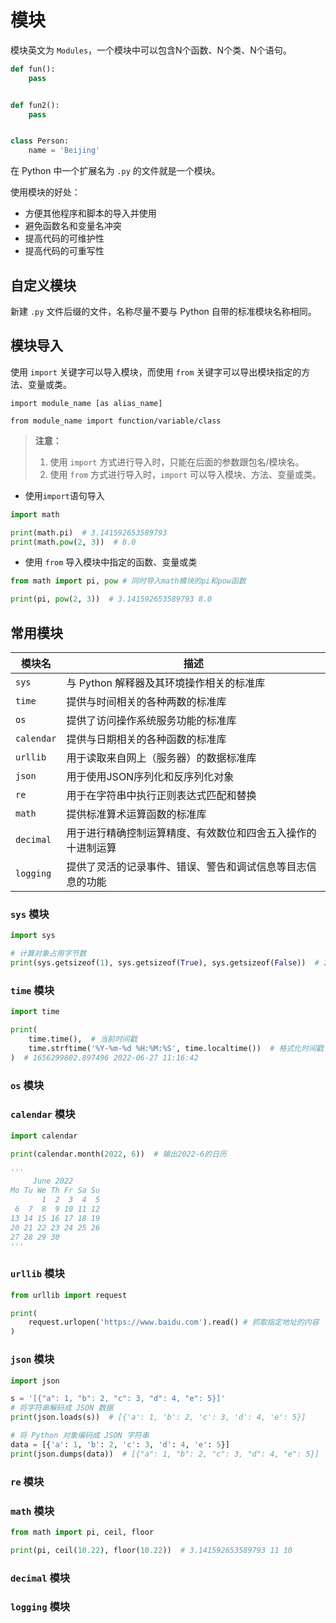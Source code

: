 # 模块

模块英文为 `Modules`，一个模块中可以包含N个函数、N个类、N个语句。

```python
def fun():
    pass


def fun2():
    pass


class Person:
    name = 'Beijing'
```

在 Python 中一个扩展名为 `.py` 的文件就是一个模块。

使用模块的好处：

- 方便其他程序和脚本的导入并使用
- 避免函数名和变量名冲突
- 提高代码的可维护性
- 提高代码的可重写性

## 自定义模块

新建 `.py` 文件后缀的文件，名称尽量不要与 Python 自带的标准模块名称相同。


## 模块导入

使用 `import` 关键字可以导入模块，而使用 `from` 关键字可以导出模块指定的方法、变量或类。

```text
import module_name [as alias_name]

from module_name import function/variable/class
``` 

> **注意：** 
> 1. 使用 `import` 方式进行导入时，只能在后面的参数跟包名/模块名。
> 2. 使用 `from` 方式进行导入时，`import` 可以导入模块、方法、变量或类。

- 使用`import`语句导入
```python
import math

print(math.pi)  # 3.141592653589793
print(math.pow(2, 3))  # 8.0
```

- 使用 `from`  导入模块中指定的函数、变量或类
```python
from math import pi, pow # 同时导入math模块的pi和pow函数

print(pi, pow(2, 3))  # 3.141592653589793 8.0
```

## 常用模块

| 模块名        | 描述                             |
|------------|--------------------------------|
| `sys`      | 与 Python 解释器及其环境操作相关的标准库       |
| `time`     | 提供与时间相关的各种两数的标准库               |
| `os`       | 提供了访问操作系统服务功能的标准库              |
| `calendar` | 提供与日期相关的各种函数的标准库               |
| `urllib`   | 用于读取来自网上（服务器）的数据标准库            |
| `json`     | 用于使用JSON序列化和反序列化对象             |
| `re`       | 用于在字符串中执行正则表达式匹配和替换            |
| `math`     | 提供标准算术运算函数的标准库                 |
| `decimal`  | 用于进行精确控制运算精度、有效数位和四舍五入操作的十进制运算 |
| `logging`  | 提供了灵活的记录事件、错误、警告和调试信息等目志信息的功能  |

### `sys` 模块

```python
import sys

# 计算对象占用字节数
print(sys.getsizeof(1), sys.getsizeof(True), sys.getsizeof(False))  # 28 28 24
```

### `time` 模块

```python
import time

print(
    time.time(),  # 当前时间戳
    time.strftime('%Y-%m-%d %H:%M:%S', time.localtime())  # 格式化时间戳
)  # 1656299802.897496 2022-06-27 11:16:42
```

### `os` 模块


### `calendar` 模块

```python
import calendar

print(calendar.month(2022, 6))  # 输出2022-6的日历

'''
     June 2022
Mo Tu We Th Fr Sa Su
       1  2  3  4  5
 6  7  8  9 10 11 12
13 14 15 16 17 18 19
20 21 22 23 24 25 26
27 28 29 30
'''
```

### `urllib` 模块

```python
from urllib import request

print(
    request.urlopen('https://www.baidu.com').read() # 抓取指定地址的内容
)
```

### `json` 模块

```python
import json

s = '[{"a": 1, "b": 2, "c": 3, "d": 4, "e": 5}]'
# 将字符串解码成 JSON 数据
print(json.loads(s))  # [{'a': 1, 'b': 2, 'c': 3, 'd': 4, 'e': 5}]

# 将 Python 对象编码成 JSON 字符串
data = [{'a': 1, 'b': 2, 'c': 3, 'd': 4, 'e': 5}]
print(json.dumps(data))  # [{"a": 1, "b": 2, "c": 3, "d": 4, "e": 5}]
```

### `re` 模块


### `math` 模块

```python
from math import pi, ceil, floor

print(pi, ceil(10.22), floor(10.22))  # 3.141592653589793 11 10
```

### `decimal` 模块


### `logging` 模块